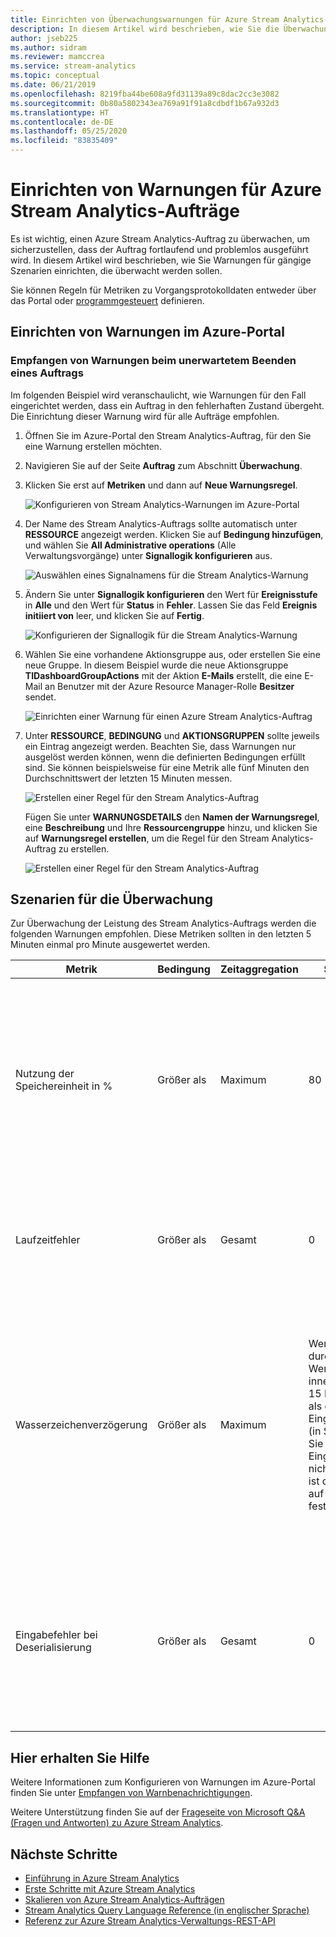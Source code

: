```yaml
---
title: Einrichten von Überwachungswarnungen für Azure Stream Analytics-Aufträge
description: In diesem Artikel wird beschrieben, wie Sie die Überwachung und Warnungen für Azure Stream Analytics-Aufträge mithilfe des Azure-Portals einrichten.
author: jseb225
ms.author: sidram
ms.reviewer: mamccrea
ms.service: stream-analytics
ms.topic: conceptual
ms.date: 06/21/2019
ms.openlocfilehash: 8219fba44be608a9fd31139a89c8dac2cc3e3082
ms.sourcegitcommit: 0b80a5802343ea769a91f91a8cdbdf1b67a932d3
ms.translationtype: HT
ms.contentlocale: de-DE
ms.lasthandoff: 05/25/2020
ms.locfileid: "83835409"
---
```

# <a name="set-up-alerts-for-azure-stream-analytics-jobs"></a>Einrichten von Warnungen für Azure Stream Analytics-Aufträge

Es ist wichtig, einen Azure Stream Analytics-Auftrag zu überwachen, um sicherzustellen, dass der Auftrag fortlaufend und problemlos ausgeführt wird. In diesem Artikel wird beschrieben, wie Sie Warnungen für gängige Szenarien einrichten, die überwacht werden sollen. 

Sie können Regeln für Metriken zu Vorgangsprotokolldaten entweder über das Portal oder [programmgesteuert](https://code.msdn.microsoft.com/windowsazure/Receive-Email-Notifications-199e2c9a) definieren.

## <a name="set-up-alerts-in-the-azure-portal"></a>Einrichten von Warnungen im Azure-Portal
### <a name="get-alerted-when-a-job-stops-unexpectedly"></a>Empfangen von Warnungen beim unerwartetem Beenden eines Auftrags

Im folgenden Beispiel wird veranschaulicht, wie Warnungen für den Fall eingerichtet werden, dass ein Auftrag in den fehlerhaften Zustand übergeht. Die Einrichtung dieser Warnung wird für alle Aufträge empfohlen.

1. Öffnen Sie im Azure-Portal den Stream Analytics-Auftrag, für den Sie eine Warnung erstellen möchten.

2. Navigieren Sie auf der Seite **Auftrag** zum Abschnitt **Überwachung**.  

3. Klicken Sie erst auf **Metriken** und dann auf **Neue Warnungsregel**.

   ![Konfigurieren von Stream Analytics-Warnungen im Azure-Portal](./media/stream-analytics-set-up-alerts/stream-analytics-set-up-alerts.png)  

4. Der Name des Stream Analytics-Auftrags sollte automatisch unter **RESSOURCE** angezeigt werden. Klicken Sie auf **Bedingung hinzufügen**, und wählen Sie **All Administrative operations** (Alle Verwaltungsvorgänge) unter **Signallogik konfigurieren** aus.

   ![Auswählen eines Signalnamens für die Stream Analytics-Warnung](./media/stream-analytics-set-up-alerts/stream-analytics-condition-signal.png)  

5. Ändern Sie unter **Signallogik konfigurieren** den Wert für **Ereignisstufe** in **Alle** und den Wert für **Status** in **Fehler**. Lassen Sie das Feld **Ereignis initiiert von** leer, und klicken Sie auf **Fertig**.

   ![Konfigurieren der Signallogik für die Stream Analytics-Warnung](./media/stream-analytics-set-up-alerts/stream-analytics-configure-signal-logic.png) 

6. Wählen Sie eine vorhandene Aktionsgruppe aus, oder erstellen Sie eine neue Gruppe. In diesem Beispiel wurde die neue Aktionsgruppe **TIDashboardGroupActions** mit der Aktion **E-Mails** erstellt, die eine E-Mail an Benutzer mit der Azure Resource Manager-Rolle **Besitzer** sendet.

   ![Einrichten einer Warnung für einen Azure Stream Analytics-Auftrag](./media/stream-analytics-set-up-alerts/stream-analytics-add-group-email-action.png)

7. Unter **RESSOURCE**, **BEDINGUNG** und **AKTIONSGRUPPEN** sollte jeweils ein Eintrag angezeigt werden. Beachten Sie, dass Warnungen nur ausgelöst werden können, wenn die definierten Bedingungen erfüllt sind. Sie können beispielsweise für eine Metrik alle fünf Minuten den Durchschnittswert der letzten 15 Minuten messen.

   ![Erstellen einer Regel für den Stream Analytics-Auftrag](./media/stream-analytics-set-up-alerts/stream-analytics-create-alert-rule-2.png)

   Fügen Sie unter **WARNUNGSDETAILS** den **Namen der Warnungsregel**, eine **Beschreibung** und Ihre **Ressourcengruppe** hinzu, und klicken Sie auf **Warnungsregel erstellen**, um die Regel für den Stream Analytics-Auftrag zu erstellen.

   ![Erstellen einer Regel für den Stream Analytics-Auftrag](./media/stream-analytics-set-up-alerts/stream-analytics-create-alert-rule.png)
   
## <a name="scenarios-to-monitor"></a>Szenarien für die Überwachung

Zur Überwachung der Leistung des Stream Analytics-Auftrags werden die folgenden Warnungen empfohlen. Diese Metriken sollten in den letzten 5 Minuten einmal pro Minute ausgewertet werden.

|Metrik|Bedingung|Zeitaggregation|Schwellenwert|Korrekturmaßnahmen|
|-|-|-|-|-|
|Nutzung der Speichereinheit in %|Größer als|Maximum|80|Die SU-Nutzung in Prozent lässt sich durch mehrere Faktoren erhöhen. Sie können eine Skalierung mit Abfrageparallelisierung durchführen oder die Anzahl der Streamingeinheiten erhöhen. Weitere Informationen finden Sie unter [Nutzen der Parallelisierung von Abfragen in Azure Stream Analytics](stream-analytics-parallelization.md).|
|Laufzeitfehler|Größer als|Gesamt|0|Überprüfen Sie die Aktivitäts- oder Ressourcenprotokolle, und nehmen Sie entsprechende Änderungen an den Eingaben, der Abfrage oder den Ausgaben vor.|
|Wasserzeichenverzögerung|Größer als|Maximum|Wenn der durchschnittliche Wert dieser Metrik innerhalb der letzten 15 Minuten größer ist als die Toleranz für Eingangsverzögerung (in Sekunden). Wenn Sie die Toleranz für Eingangsverzögerung nicht geändert haben, ist der Standardwert auf 5 Sekunden festgelegt.|Versuchen Sie, die Anzahl der Streamingeinheiten zu erhöhen oder die Abfrage zu parallelisieren. Weitere Informationen zu Streamingeinheiten finden Sie unter [Übersicht über Streamingeinheiten und Informationen zu Anpassungen](stream-analytics-streaming-unit-consumption.md#how-many-sus-are-required-for-a-job). Weitere Informationen zur Parallelisierung der Abfrage finden Sie unter [Nutzen der Parallelisierung von Abfragen in Azure Stream Analytics](stream-analytics-parallelization.md).|
|Eingabefehler bei Deserialisierung|Größer als|Gesamt|0|Überprüfen Sie die Aktivitäts- oder Ressourcenprotokolle, und nehmen Sie entsprechende Änderungen an der Eingabe vor. Weitere Informationen zu Ressourcenprotokollen finden Sie unter [Problembehandlung bei Azure Stream Analytics mit Ressourcenprotokollen](stream-analytics-job-diagnostic-logs.md)|

## <a name="get-help"></a>Hier erhalten Sie Hilfe

Weitere Informationen zum Konfigurieren von Warnungen im Azure-Portal finden Sie unter [Empfangen von Warnbenachrichtigungen](../azure-monitor/platform/alerts-overview.md).  

Weitere Unterstützung finden Sie auf der [Frageseite von Microsoft Q&A (Fragen und Antworten) zu Azure Stream Analytics](https://docs.microsoft.com/answers/topics/azure-stream-analytics.html).

## <a name="next-steps"></a>Nächste Schritte
* [Einführung in Azure Stream Analytics](stream-analytics-introduction.md)
* [Erste Schritte mit Azure Stream Analytics](stream-analytics-get-started.md)
* [Skalieren von Azure Stream Analytics-Aufträgen](stream-analytics-scale-jobs.md)
* [Stream Analytics Query Language Reference (in englischer Sprache)](https://docs.microsoft.com/stream-analytics-query/stream-analytics-query-language-reference)
* [Referenz zur Azure Stream Analytics-Verwaltungs-REST-API](https://msdn.microsoft.com/library/azure/dn835031.aspx)

